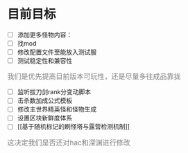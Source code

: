 # 目前目标
- [ ] 添加更多怪物内容：
- [ ] 找mod
- [ ] 修改配置文件至能放入测试服
- [ ] 测试稳定性和兼容性

<font color=gray size=3>我们是优先提高目前版本可玩性，还是尽量多往成品靠拢</font>

- [ ] 监听拔刀剑rank分变动脚本
- [ ] 击杀数加成公式模板
- [ ] 修改主世界精英怪和怪物生成
- [ ] 设置区块新鲜度体系
- [ ] [[基于随机标记的刷怪塔与露营检测机制]]

<font color=gray size=3>这决定我们是否还对hac和深渊进行修改</font>